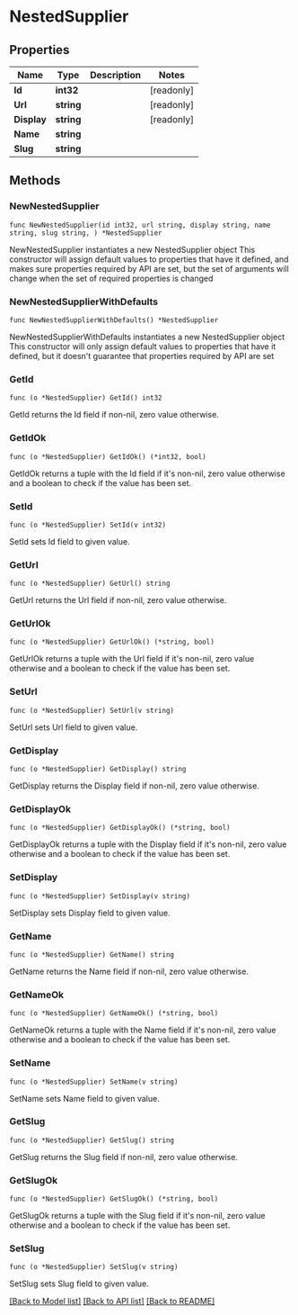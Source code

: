 # NestedSupplier

## Properties

Name | Type | Description | Notes
------------ | ------------- | ------------- | -------------
**Id** | **int32** |  | [readonly] 
**Url** | **string** |  | [readonly] 
**Display** | **string** |  | [readonly] 
**Name** | **string** |  | 
**Slug** | **string** |  | 

## Methods

### NewNestedSupplier

`func NewNestedSupplier(id int32, url string, display string, name string, slug string, ) *NestedSupplier`

NewNestedSupplier instantiates a new NestedSupplier object
This constructor will assign default values to properties that have it defined,
and makes sure properties required by API are set, but the set of arguments
will change when the set of required properties is changed

### NewNestedSupplierWithDefaults

`func NewNestedSupplierWithDefaults() *NestedSupplier`

NewNestedSupplierWithDefaults instantiates a new NestedSupplier object
This constructor will only assign default values to properties that have it defined,
but it doesn't guarantee that properties required by API are set

### GetId

`func (o *NestedSupplier) GetId() int32`

GetId returns the Id field if non-nil, zero value otherwise.

### GetIdOk

`func (o *NestedSupplier) GetIdOk() (*int32, bool)`

GetIdOk returns a tuple with the Id field if it's non-nil, zero value otherwise
and a boolean to check if the value has been set.

### SetId

`func (o *NestedSupplier) SetId(v int32)`

SetId sets Id field to given value.


### GetUrl

`func (o *NestedSupplier) GetUrl() string`

GetUrl returns the Url field if non-nil, zero value otherwise.

### GetUrlOk

`func (o *NestedSupplier) GetUrlOk() (*string, bool)`

GetUrlOk returns a tuple with the Url field if it's non-nil, zero value otherwise
and a boolean to check if the value has been set.

### SetUrl

`func (o *NestedSupplier) SetUrl(v string)`

SetUrl sets Url field to given value.


### GetDisplay

`func (o *NestedSupplier) GetDisplay() string`

GetDisplay returns the Display field if non-nil, zero value otherwise.

### GetDisplayOk

`func (o *NestedSupplier) GetDisplayOk() (*string, bool)`

GetDisplayOk returns a tuple with the Display field if it's non-nil, zero value otherwise
and a boolean to check if the value has been set.

### SetDisplay

`func (o *NestedSupplier) SetDisplay(v string)`

SetDisplay sets Display field to given value.


### GetName

`func (o *NestedSupplier) GetName() string`

GetName returns the Name field if non-nil, zero value otherwise.

### GetNameOk

`func (o *NestedSupplier) GetNameOk() (*string, bool)`

GetNameOk returns a tuple with the Name field if it's non-nil, zero value otherwise
and a boolean to check if the value has been set.

### SetName

`func (o *NestedSupplier) SetName(v string)`

SetName sets Name field to given value.


### GetSlug

`func (o *NestedSupplier) GetSlug() string`

GetSlug returns the Slug field if non-nil, zero value otherwise.

### GetSlugOk

`func (o *NestedSupplier) GetSlugOk() (*string, bool)`

GetSlugOk returns a tuple with the Slug field if it's non-nil, zero value otherwise
and a boolean to check if the value has been set.

### SetSlug

`func (o *NestedSupplier) SetSlug(v string)`

SetSlug sets Slug field to given value.



[[Back to Model list]](../README.md#documentation-for-models) [[Back to API list]](../README.md#documentation-for-api-endpoints) [[Back to README]](../README.md)


